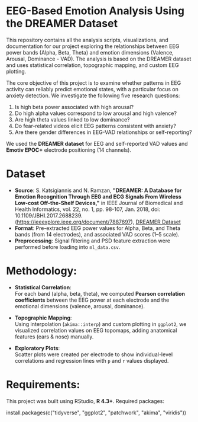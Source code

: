 # EEG-Based Emotion Analysis Using the DREAMER Dataset

This repository contains all the analysis scripts, visualizations, and documentation for our project exploring the relationships between EEG power bands (Alpha, Beta, Theta) and emotion dimensions (Valence, Arousal, Dominance - VAD). The analysis is based on the DREAMER dataset and uses statistical correlation, topographic mapping, and custom EEG plotting.

The core objective of this project is to examine whether patterns in EEG activity can reliably predict emotional states, with a particular focus on anxiety detection. We investigate the following five research questions:

1. Is high beta power associated with high arousal?
2. Do high alpha values correspond to low arousal and high valence?  
3. Are high theta values linked to low dominance?
4. Do fear-related videos elicit EEG patterns consistent with anxiety?
5. Are there gender differences in EEG-VAD relationships or self-reporting?

We used the **DREAMER dataset** for EEG and self-reported VAD values and **Emotiv EPOC+** electrode positioning (14 channels).

# Dataset

- **Source**: S. Katsigiannis and N. Ramzan, **"DREAMER: A Database for Emotion Recognition Through EEG and ECG Signals From Wireless Low-cost Off-the-Shelf Devices,"** in IEEE Journal of Biomedical and Health Informatics, vol. 22, no. 1, pp. 98-107, Jan. 2018, doi: 10.1109/JBHI.2017.2688239. (https://ieeexplore.ieee.org/document/7887697), [DREAMER Dataset](https://www.kaggle.com/datasets/birdy654/eeg-brainwave-dataset-feeling-emotions)
- **Format**: Pre-extracted EEG power values for Alpha, Beta, and Theta bands (from 14 electrodes), and associated VAD scores (1–5 scale).
- **Preprocessing**: Signal filtering and PSD feature extraction were performed before loading into `ml_data.csv`.

# Methodology:

- **Statistical Correlation**:  
  For each band (alpha, beta, theta), we computed **Pearson correlation coefficients** between the EEG power at each electrode and the emotional dimensions (valence, arousal, dominance).

- **Topographic Mapping**:  
  Using interpolation (`akima::interp`) and custom plotting in `ggplot2`, we visualized correlation values on EEG topomaps, adding anatomical features (ears & nose) manually.

- **Exploratory Plots**:  
  Scatter plots were created per electrode to show individual-level correlations and regression lines with `p` and `r` values displayed.

# Requirements:
This project was built using RStudio, **R 4.3+**. Required packages:

install.packages(c("tidyverse", "ggplot2", "patchwork", "akima", "viridis"))
